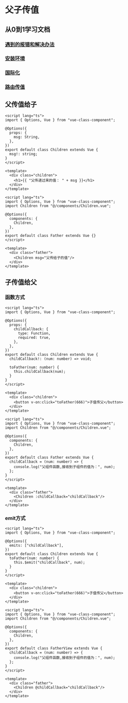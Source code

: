 # 父子传值

## 从0到1学习文档
### [遇到的报错和解决办法](./%E9%81%87%E5%88%B0%E7%9A%84%E6%8A%A5%E9%94%99%E5%92%8C%E8%A7%A3%E5%86%B3%E5%8A%9E%E6%B3%95.md)
### [安装环境](./%E5%AE%89%E8%A3%85%E7%8E%AF%E5%A2%83.md)
### [国际化](./%E5%9B%BD%E9%99%85%E5%8C%96.md)
### [路由传值](./%E8%B7%AF%E7%94%B1%E4%BC%A0%E5%80%BC.md)

## 父传值给子
```在 children.vue
<script lang="ts">
import { Options, Vue } from "vue-class-component";

@Options({
  props: {
    msg: String,
  },
})
export default class Children extends Vue {
  msg!: string;
}
</script>

<template>
  <div class="children">
    <h1>{{ "父传递过来的值： " + msg }}</h1>
  </div>
</template>
```

```在 fater.vue
<script lang="ts">
import { Options, Vue } from "vue-class-component";
import Children from "@/components/Children.vue";

@Options({
  components: {
    Children,
  },
})
export default class Father extends Vue {}
</script>

<template>
  <div class="father">
    <Children msg="父传给子的值"/>
  </div>
</template>
```

## 子传值给父

### 函数方式
```在 Children.vue
<script lang="ts">
import { Options, Vue } from "vue-class-component";

@Options({
  props: {
    childCallback: {
      type: Function,
      required: true,
    },
  },
})
export default class Children extends Vue {
  childCallback!: (num: number) => void;

  toFather(num: number) {
    this.childCallback(num);
  }
}
</script>

<template>
  <div class="children">
    <button v-on:click="toFather(666)">子值传父</button>
  </div>
</template>
```

```在 Fater.vue
<script lang="ts">
import { Options, Vue } from "vue-class-component";
import Children from "@/components/Children.vue";

@Options({
  components: {
    Children,
  },
})
export default class Father extends Vue {
  childCallback = (num: number) => {
    console.log("父组件函数,接收到子组件的值为：", num);
  };
}
</script>

<template>
  <div class="father">
    <Children :childCallback="childCallback"/>
  </div>
</template>
```

### emit方式
```在 children.vue
<script lang="ts">
import { Options, Vue } from "vue-class-component";

@Options({
  emits: ["childCallback"],
})
export default class Children extends Vue {
  toFather(num: number) {
    this.$emit("childCallback", num);
  }
}
</script>

<template>
  <div class="children">
    <button v-on:click="toFather(666)">子值传父</button>
  </div>
</template>
```

```在 fater.vue
<script lang="ts">
import { Options, Vue } from "vue-class-component";
import Children from "@/components/Children.vue";

@Options({
  components: {
    Children,
  },
})
export default class FatherView extends Vue {
  childCallback = (num: number) => {
    console.log("父组件函数,接收到子组件的值为：", num);
  };
}
</script>

<template>
  <div class="father">
    <Children @childCallback="childCallback"/>
  </div>
</template>
```
